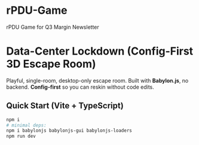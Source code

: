# rPDU-Game
rPDU Game for Q3 Margin Newsletter
# Data-Center Lockdown (Config-First 3D Escape Room)

Playful, single-room, desktop-only escape room. Built with **Babylon.js**, no backend. **Config-first** so you can reskin without code edits.

## Quick Start (Vite + TypeScript)
```bash
npm i
# minimal deps:
npm i babylonjs babylonjs-gui babylonjs-loaders
npm run dev
